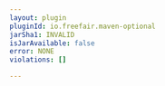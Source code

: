 ```yaml
---
layout: plugin
pluginId: io.freefair.maven-optional
jarSha1: INVALID
isJarAvailable: false
error: NONE
violations: []

---
```

